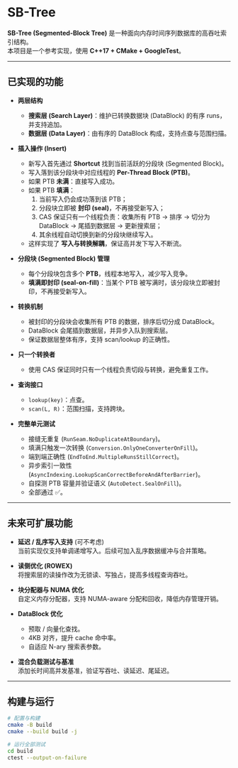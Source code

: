 # SB-Tree

**SB-Tree (Segmented-Block Tree)** 是一种面向内存时间序列数据库的高吞吐索引结构。  
本项目是一个参考实现，使用 **C++17 + CMake + GoogleTest**。

---

## 已实现的功能

-   **两层结构**

    -   **搜索层 (Search Layer)**：维护已转换数据块 (DataBlock) 的有序 runs，并支持追加。
    -   **数据层 (Data Layer)**：由有序的 DataBlock 构成，支持点查与范围扫描。

-   **插入操作 (Insert)**

    -   新写入首先通过 **Shortcut** 找到当前活跃的分段块 (Segmented Block)。
    -   写入落到该分段块中对应线程的 **Per-Thread Block (PTB)**。
    -   如果 PTB **未满**：直接写入成功。
    -   如果 PTB **填满**：
        1. 当前写入仍会成功落到该 PTB；
        2. 分段块立即被 **封印 (seal)**，不再接受新写入；
        3. CAS 保证只有一个线程负责：收集所有 PTB → 排序 → 切分为 DataBlock → 尾插到数据层 → 更新搜索层；
        4. 其余线程自动切换到新的分段块继续写入。
    -   这样实现了 **写入与转换解耦**，保证高并发下写入不断流。

-   **分段块 (Segmented Block) 管理**

    -   每个分段块包含多个 **PTB**，线程本地写入，减少写入竞争。
    -   **填满即封印 (seal-on-fill)**：当某个 PTB 被写满时，该分段块立即被封印，不再接受新写入。

-   **转换机制**

    -   被封印的分段块会收集所有 PTB 的数据，排序后切分成 DataBlock。
    -   DataBlock 会尾插到数据层，并异步入队到搜索层。
    -   保证数据层整体有序，支持 scan/lookup 的正确性。

-   **只一个转换者**

    -   使用 CAS 保证同时只有一个线程负责切段与转换，避免重复工作。

-   **查询接口**

    -   `lookup(key)`：点查。
    -   `scan(L, R)`：范围扫描，支持跨块。

-   **完整单元测试**
    -   接缝无重复 (`RunSeam.NoDuplicateAtBoundary`)。
    -   填满只触发一次转换 (`Conversion.OnlyOneConverterOnFill`)。
    -   端到端正确性 (`EndToEnd.MultipleRunsStillCorrect`)。
    -   异步索引一致性 (`AsyncIndexing.LookupScanCorrectBeforeAndAfterBarrier`)。
    -   自探测 PTB 容量并验证语义 (`AutoDetect.SealOnFill`)。
    -   全部通过 ✅。

---

## 未来可扩展功能

-   **延迟 / 乱序写入支持** (可不考虑)  
    当前实现仅支持单调递增写入。后续可加入乱序数据缓冲与合并策略。

-   **读侧优化 (ROWEX)**  
    将搜索层的读操作改为无锁读、写独占，提高多线程查询吞吐。

-   **块分配器与 NUMA 优化**  
    自定义内存分配器，支持 NUMA-aware 分配和回收，降低内存管理开销。

-   **DataBlock 优化**

    -   预取 / 向量化查找。
    -   4KB 对齐，提升 cache 命中率。
    -   自适应 N-ary 搜索表参数。

-   **混合负载测试与基准**  
    添加长时间高并发基准，验证写吞吐、读延迟、尾延迟。

---

## 构建与运行

```bash
# 配置与构建
cmake -B build
cmake --build build -j

# 运行全部测试
cd build
ctest --output-on-failure
```
